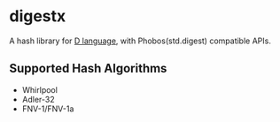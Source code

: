 # digestx

A hash library for [D language](http://dlang.org/), with Phobos(std.digest) compatible APIs.


## Supported Hash Algorithms

* Whirlpool
* Adler-32
* FNV-1/FNV-1a
